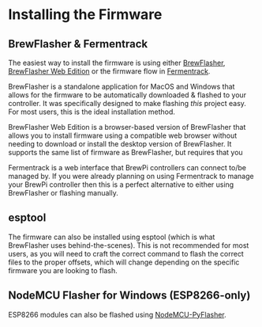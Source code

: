 # Installing the Firmware

## BrewFlasher & Fermentrack

The easiest way to install the firmware is using either [BrewFlasher](http://www.brewflasher.com/), [BrewFlasher Web Edition](https://web.brewflasher.com/) or the firmware flow in [Fermentrack](http://www.fermentrack.com/). 

BrewFlasher is a standalone application for MacOS and Windows that allows for the firmware to be automatically downloaded & flashed to your controller. It was specifically designed to make flashing *this* project easy. For most users, this is the ideal installation method.

BrewFlasher Web Edition is a browser-based version of BrewFlasher that allows you to install firmware using a compatible web browser without needing to download or install the desktop version of BrewFlasher. It supports the same list of firmware as BrewFlasher, but requires that you  

Fermentrack is a web interface that BrewPi controllers can connect to/be managed by. If you were already planning on using Fermentrack to manage your BrewPi controller then this is a perfect alternative to either using BrewFlasher or flashing manually. 


## esptool

The firmware can also be installed using esptool (which is what BrewFlasher uses behind-the-scenes). This is not recommended for most users, as you will need to craft the correct command to flash the correct files to the proper offsets, which will change depending on the specific firmware you are looking to flash. 



## NodeMCU Flasher for Windows (ESP8266-only)

ESP8266 modules can also be flashed using [NodeMCU-PyFlasher](https://github.com/marcelstoer/nodemcu-pyflasher).
